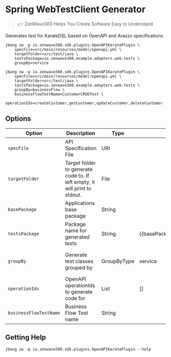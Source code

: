 # Spring WebTestClient Generator
> 👉 ZenWave360 Helps You Create Software Easy to Understand

Generates test for KarateDSL based on OpenAPI and Arazzo specifications.

```shell
jbang zw -p io.zenwave360.sdk.plugins.OpenAPIKaratePlugin \
    specFile=src/main/resources/model/openapi.yml \
    targetFolder=src/test/java \
    testsPackage=io.zenwave360.example.adapters.web.tests \
    groupBy=service
```

```shell
jbang zw -p io.zenwave360.sdk.plugins.OpenAPIKaratePlugin \
    specFile=src/main/resources/model/openapi.yml \
    targetFolder=src/test/java \
    testsPackage=io.zenwave360.example.adapters.web.tests \
    groupBy=businessFlow \
    businessFlowTestName=CustomerCRUDTest \
    operationIds=createCustomer,getCustomer,updateCustomer,deleteCustomer
```

## Options

| **Option**                     | **Description**                                                              | **Type**    | **Default**                                              | **Values**                                |
|--------------------------------|------------------------------------------------------------------------------|-------------|----------------------------------------------------------|-------------------------------------------|
| `specFile`                     | API Specification File                                                       | URI         |                                                          |                                           |
| `targetFolder`                 | Target folder to generate code to. If left empty, it will print to stdout.   | File        |                                                          |                                           |
| `basePackage`                  | Applications base package                                                    | String      |                                                          |                                           |
| `testsPackage`                 | Package name for generated tests                                             | String      | {{basePackage}}.adapters.web.tests                       |                                           |
| `groupBy`                      | Generate test classes grouped by                                             | GroupByType | service                                                  | service, operation, partial, businessFlow |
| `operationIds`                 | OpenAPI operationIds to generate code for                                    | List        | []                                                       |                                           |
| `businessFlowTestName`         | Business Flow Test name                                                      | String      |                                                          |                                           |

## Getting Help

```shell
jbang zw -p io.zenwave360.sdk.plugins.OpenAPIKaratePlugin --help
```
